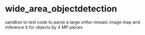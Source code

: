 # wide_area_objectdetection
sandbox to test code to parse a large ortho-mosaic image map and inference it for objects by 4 MP pieces
